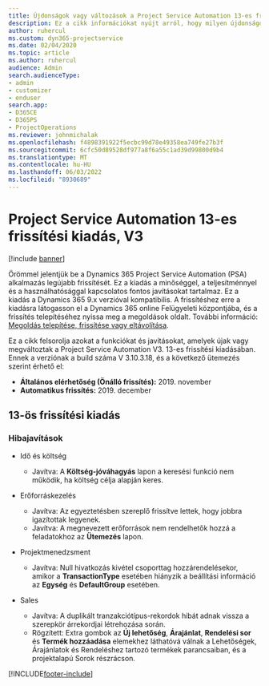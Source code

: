 ```yaml
---
title: Újdonságok vagy változások a Project Service Automation 13-es frissítési kiadásának V3 változatában
description: Ez a cikk információkat nyújt arról, hogy milyen újdonságok és változások vannak a Project Service Automation 13-ös frissítési kiadásának V3 verziójában.
author: ruhercul
ms.custom: dyn365-projectservice
ms.date: 02/04/2020
ms.topic: article
ms.author: ruhercul
audience: Admin
search.audienceType:
- admin
- customizer
- enduser
search.app:
- D365CE
- D365PS
- ProjectOperations
ms.reviewer: johnmichalak
ms.openlocfilehash: f4898391922f5ecbc99d78e49358ea749fe27b3f
ms.sourcegitcommit: 6cfc50d89528df977a8f6a55c1ad39d99800d9b4
ms.translationtype: MT
ms.contentlocale: hu-HU
ms.lasthandoff: 06/03/2022
ms.locfileid: "8930689"
---
```

# <a name="project-service-automation-update-release-13-v3"></a>Project Service Automation 13-es frissítési kiadás, V3

[!include [banner](../includes/psa-now-project-operations.md)]

Örömmel jelentjük be a Dynamics 365 Project Service Automation (PSA) alkalmazás legújabb frissítését. Ez a kiadás a minőséggel, a teljesítménnyel és a használhatósággal kapcsolatos fontos javításokat tartalmaz. Ez a kiadás a Dynamics 365 9.x verzióval kompatibilis. A frissítéshez erre a kiadásra látogasson el a Dynamics 365 online Felügyeleti központjába, és a frissítés telepítéséhez nyissa meg a megoldások oldalt. További információ: [Megoldás telepítése, frissítése vagy eltávolítása](/power-platform/admin/install-remove-preferred-solution).

Ez a cikk felsorolja azokat a funkciókat és javításokat, amelyek újak vagy megváltoztak a Project Service Automation V3. 13-es frissítési kiadásában. Ennek a verziónak a build száma V 3.10.3.18, és a következő ütemezés szerint érhető el:

- **Általános elérhetőség (Önálló frissítés):** 2019. november
- **Automatikus frissítés:** 2019. december


## <a name="update-release-13"></a>13-ös frissítési kiadás 

### <a name="bug-fixes"></a>Hibajavítások

- Idő és költség

     - Javítva: A **Költség-jóváhagyás** lapon a keresési funkció nem működik, ha költség célja alapján keres.

- Erőforráskezelés

     - Javítva: Az egyeztetésben szereplő frissítve lettek, hogy jobbra igazítottak legyenek.
     - Javítva: A megnevezett erőforrások nem rendelhetők hozzá a feladatokhoz az **Ütemezés** lapon.

- Projektmenedzsment

     - Javítva: Null hivatkozás kivétel csoporttag hozzárendelésekor, amikor a **TransactionType** esetében hiányzik a beállítási információ az **Egység** és **DefaultGroup** esetében.

- Sales

     - Javítva: A duplikált tranzakciótípus-rekordok hibát adnak vissza a szerepkör árrekordjai létrehozása során.
     - Rögzített: Extra gombok az **Új lehetőség**, **Árajánlat**, **Rendelési sor** és **Termék hozzáadása** elemekhez láthatóvá válnak a Lehetőségek, Árajánlatok és Rendeléshez tartozó termékek parancsaiban, és a projektalapú Sorok részrácson.




[!INCLUDE[footer-include](../includes/footer-banner.md)]
